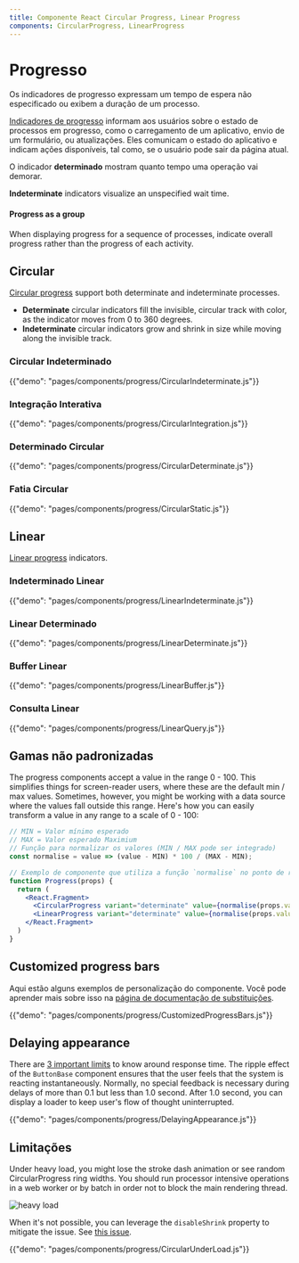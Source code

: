 ```yaml
---
title: Componente React Circular Progress, Linear Progress
components: CircularProgress, LinearProgress
---
```


# Progresso

<p class="description">Os indicadores de progresso expressam um tempo de espera não especificado ou exibem a duração de um processo.</p>

[Indicadores de progresso](https://material.io/design/components/progress-indicators.html) informam aos usuários sobre o estado de processos em progresso, como o carregamento de um aplicativo, envio de um formulário, ou atualizações. Eles comunicam o estado do aplicativo e indicam ações disponíveis, tal como, se o usuário pode sair da página atual.

O indicador **determinado** mostram quanto tempo uma operação vai demorar.

**Indeterminate** indicators visualize an unspecified wait time.

#### Progress as a group

When displaying progress for a sequence of processes, indicate overall progress rather than the progress of each activity.

## Circular

[Circular progress](https://material.io/design/components/progress-indicators.html#circular-progress-indicators) support both determinate and indeterminate processes.

- **Determinate** circular indicators fill the invisible, circular track with color, as the indicator moves from 0 to 360 degrees.
- **Indeterminate** circular indicators grow and shrink in size while moving along the invisible track.

### Circular Indeterminado

{{"demo": "pages/components/progress/CircularIndeterminate.js"}}

### Integração Interativa

{{"demo": "pages/components/progress/CircularIntegration.js"}}

### Determinado Circular

{{"demo": "pages/components/progress/CircularDeterminate.js"}}

### Fatia Circular

{{"demo": "pages/components/progress/CircularStatic.js"}}

## Linear

[Linear progress](https://material.io/design/components/progress-indicators.html#linear-progress-indicators) indicators.

### Indeterminado Linear

{{"demo": "pages/components/progress/LinearIndeterminate.js"}}

### Linear Determinado

{{"demo": "pages/components/progress/LinearDeterminate.js"}}

### Buffer Linear

{{"demo": "pages/components/progress/LinearBuffer.js"}}

### Consulta Linear

{{"demo": "pages/components/progress/LinearQuery.js"}}

## Gamas não padronizadas

The progress components accept a value in the range 0 - 100. This simplifies things for screen-reader users, where these are the default min / max values. Sometimes, however, you might be working with a data source where the values fall outside this range. Here's how you can easily transform a value in any range to a scale of 0 - 100:

```jsx
// MIN = Valor mínimo esperado
// MAX = Valor esperado Maximium
// Função para normalizar os valores (MIN / MAX pode ser integrado)
const normalise = value => (value - MIN) * 100 / (MAX - MIN);

// Exemplo de componente que utiliza a função `normalise` no ponto de renderização.
function Progress(props) {
  return (
    <React.Fragment>
      <CircularProgress variant="determinate" value={normalise(props.value)} />
      <LinearProgress variant="determinate" value={normalise(props.value)} />
    </React.Fragment>
  )
}
```

## Customized progress bars

Aqui estão alguns exemplos de personalização do componente. Você pode aprender mais sobre isso na [página de documentação de substituições](/customization/components/).

{{"demo": "pages/components/progress/CustomizedProgressBars.js"}}

## Delaying appearance

There are [3 important limits](https://www.nngroup.com/articles/response-times-3-important-limits/) to know around response time. The ripple effect of the `ButtonBase` component ensures that the user feels that the system is reacting instantaneously. Normally, no special feedback is necessary during delays of more than 0.1 but less than 1.0 second. After 1.0 second, you can display a loader to keep user's flow of thought uninterrupted.

{{"demo": "pages/components/progress/DelayingAppearance.js"}}

## Limitações

Under heavy load, you might lose the stroke dash animation or see random CircularProgress ring widths. You should run processor intensive operations in a web worker or by batch in order not to block the main rendering thread.

![heavy load](/static/images/progress/heavy-load.gif)

When it's not possible, you can leverage the `disableShrink` property to mitigate the issue. See [this issue](https://github.com/mui-org/material-ui/issues/10327).

{{"demo": "pages/components/progress/CircularUnderLoad.js"}}